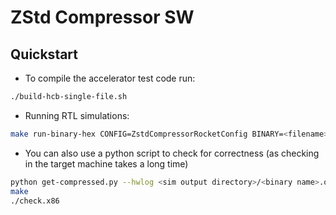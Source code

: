 # ZStd Compressor SW

## Quickstart
- To compile the accelerator test code run:

```bash
./build-hcb-single-file.sh
```

- Running RTL simulations:

```bash
make run-binary-hex CONFIG=ZstdCompressorRocketConfig BINARY=<filename>
```

- You can also use a python script to check for correctness (as checking in the target machine takes a long time)

```bash
python get-compressed.py --hwlog <sim output directory>/<binary name>.out --algo zstd
make
./check.x86
```

